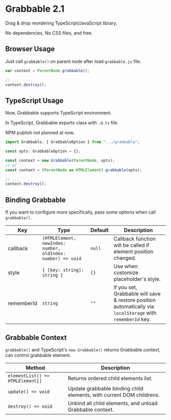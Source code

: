 # Grabbable 2.1
Drag &amp; drop reordering TypeScript/JavaScript library.

No dependencies, No CSS files, and free.

## Browser Usage
Just call `grabbable()` on parent node after load `grabbable.js` file.
```javascript
var context = ParentNode.grabbable();

// ...
context.destroy();
```

## TypeScript Usage
Now, Grabbable supports TypeScript environment.

In TypeScript, Grabbable exports class with `.d.ts` file.

NPM publish not planned at now.

```typescript
import Grabbable, { GrabbableOption } from ".../grabbable";

const opts: GrabbableOption = {};

const context = new Grabbable(ParentNode, opts);
// or
const context = (ParentNode as HTMLElement).grabbable(opts);

// ...
context.destroy();
```

## Binding Grabbable
If you want to configure more specifically, pass some options when call `grabbable()`.

| Key        | Type                                                        | Default | Description |
|---         |---                                                          |---      |--- |
| callback   | `(HTMLElement, newIndex: number, oldIndex: number) => void` | `null`  | Callback function will be called if element position changed.
| style      | `{ [key: string]: string }`                                 | `{}`    | Use when customize placeholder's style.
| rememberId | `string`                                                    | `""`    | If you set, Grabbable will save &amp; restore position automatically via `localStorage` with `rememberId` key.

## Grabbable Context
`grabbable()` and TypeScript's `new Grabbable()` returns Grabbable context, can control grabbable element.

| Method        | Description |
|---         |--- |
| `elementList() => HTMLElement[]` | Returns ordered child elements list. |
| `update() => void` | Update grabbable binding child elements, with current DOM childrens. |
| `destroy() => void` | Unbind all child elements, and unload Grabbable context. |
